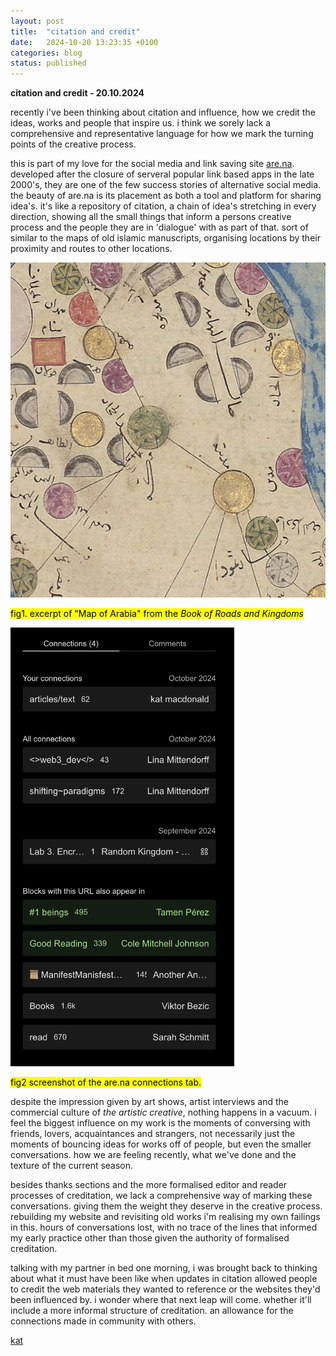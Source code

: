 ```yaml
---
layout: post
title:  "citation and credit"
date:   2024-10-20 13:23:35 +0100
categories: blog
status: published
---
```


**citation and credit - 20.10.2024**

recently i've been thinking about citation and influence, how we credit the ideas, works and people that inspire us. i think we sorely lack a comprehensive and representative language for how we mark the turning points of the creative process. 

this is part of my love for the social media and link saving site [are.na][arena]. developed after the closure of serveral popular link based apps in the late 2000's, they are one of the few success stories of alternative social media. the beauty of are.na is its placement as both a tool and platform for sharing idea's. it's like a repository of citation, a chain of idea's stretching in every direction, showing all the small things that inform a persons creative process and the people they are in 'dialogue' with as part of that. sort of similar to the maps of old islamic manuscripts, organising locations by their proximity and routes to other locations.


<p><img src="/assets/img/posts/map.png" height="536" width="536"/></p>
<mark>fig1. excerpt of "Map of Arabia" from the <i>Book of Roads and Kingdoms</i></mark>

<p><img src="/assets/img/posts/arenaconnections.png" height="702" width="358"/></p>
<mark>fig2 screenshot of the are.na connections tab.</mark>


despite the impression given by art shows, artist interviews and the commercial culture of *the artistic creative*, nothing happens in a vacuum. i feel the biggest influence on my work is the moments of conversing with friends, lovers, acquaintances and strangers, not necessarily just the moments of bouncing ideas for works off of people, but even the smaller conversations. how we are feeling recently, what we've done and the texture of the current season.

besides thanks sections and the more formalised editor and reader processes of creditation, we lack a comprehensive way of marking these conversations. giving them the weight they deserve in the creative process. rebuilding my website and revisiting old works i'm realising my own failings in this. hours of conversations lost, with no trace of the lines that informed my early practice other than those given the authority of formalised creditation.

talking with my partner in bed one morning, i was brought back to thinking about what it must have been like when updates in citation allowed people to credit the web materials they wanted to reference or the websites they'd been influenced by. i wonder where that next leap will come. whether it'll include a more informal structure of creditation. an allowance for the connections made in community with others.

[kat][kat_website]

[kat_website]: https://otherkat.com
[arena]: https://www.are.na/